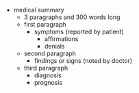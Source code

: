 - medical summary
  - 3 paragraphs and 300 words long
  - first paragraph
    - symptoms (reported by patient)
      - affirmations
      - denials
  - second paragraph
    - findings or signs (noted by doctor)
  - third paragraph
    - diagnosis
    - prognosis
